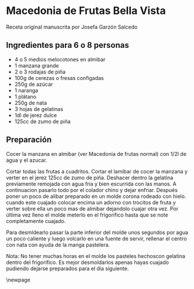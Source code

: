 # Macedonia de Frutas Bella Vista

Receta original manuscrita por Josefa Garzón Salcedo

## Ingredientes para 6 o 8 personas

- 4 o 5 medios melocotones en almibar
- 1 manzana grande
- 2 o 3 rodajas de piña
- 100g de cerezas o fresas configadas
- 250g de azúcar
- 1 naranga
- 1 plátano
- 250g de nata
- 3 hojas de gelatinas
- 1dl de jerez dulce
- 125cc de zumo de piña


## Preparación

Cocer la manzana en almibar (ver Macedonia de frutas normal)
con 1/2l de agua y el azucar.

Cortar todas las frutas a cuadritos.
Cortar el lamibar de cocer la manzana y verter en el jerez 125cc de zumo de piña.
Deshacer dentro la gelatina previamente remojada con agua fria y bien escurrida con las manos.
A continuacion pasarlo todo por el colador chino y dejar enfriar.
Después poner un poco de alibar preparado en un molde corona rodeado con hielo.
cuando este cuajado colocar encima un adorno con trocitos de fruta y verter sobre ella un poco mas de almibar dejandolo cuajar otra vez.
Por última vez lleno el molde meterlo en el frigorifico hasta que se note completamente cuajado.

Para desmldearlo pasar la parte inferior del molde unos segundos por agua un poco caliente y luego volcarlo en una fuente de servir,
rellenar el centro con nata con ayuda de la manga pastelera.

Nota: No tener muchas horas en el molde los pasteles hechoscon gelatina dentro del frigorifico.
Es mejor desmoldarlos apenas hayas cuajado pudiendo dejarse preparados para el día siguiente.


\newpage
